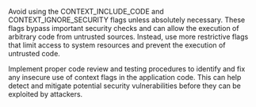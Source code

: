 Avoid using the CONTEXT_INCLUDE_CODE and CONTEXT_IGNORE_SECURITY flags unless absolutely necessary. These flags bypass important security checks and can allow the execution of arbitrary code from untrusted sources. Instead, use more restrictive flags that limit access to system resources and prevent the execution of untrusted code.

Implement proper code review and testing procedures to identify and fix any insecure use of context flags in the application code. This can help detect and mitigate potential security vulnerabilities before they can be exploited by attackers.